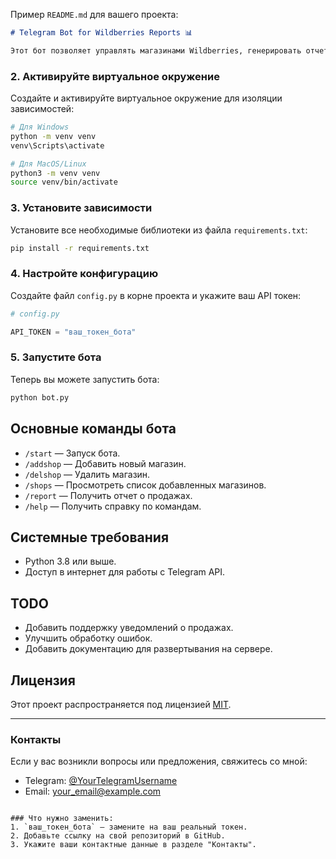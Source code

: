 Пример `README.md` для вашего проекта: 

```markdown
# Telegram Bot for Wildberries Reports 📊

Этот бот позволяет управлять магазинами Wildberries, генерировать отчеты о продажах и анализировать ключевые показатели.
```

### 2. Активируйте виртуальное окружение
Создайте и активируйте виртуальное окружение для изоляции зависимостей:
```bash
# Для Windows
python -m venv venv
venv\Scripts\activate

# Для MacOS/Linux
python3 -m venv venv
source venv/bin/activate
```

### 3. Установите зависимости
Установите все необходимые библиотеки из файла `requirements.txt`:
```bash
pip install -r requirements.txt
```

### 4. Настройте конфигурацию
Создайте файл `config.py` в корне проекта и укажите ваш API токен:
```python
# config.py

API_TOKEN = "ваш_токен_бота"
```

### 5. Запустите бота
Теперь вы можете запустить бота:
```bash
python bot.py
```

## Основные команды бота
- `/start` — Запуск бота.
- `/addshop` — Добавить новый магазин.
- `/delshop` — Удалить магазин.
- `/shops` — Просмотреть список добавленных магазинов.
- `/report` — Получить отчет о продажах.
- `/help` — Получить справку по командам.

## Системные требования
- Python 3.8 или выше.
- Доступ в интернет для работы с Telegram API.

## TODO
- Добавить поддержку уведомлений о продажах.
- Улучшить обработку ошибок.
- Добавить документацию для развертывания на сервере.

## Лицензия
Этот проект распространяется под лицензией [MIT](LICENSE).

---

### Контакты
Если у вас возникли вопросы или предложения, свяжитесь со мной:
- Telegram: [@YourTelegramUsername](https://t.me/YourTelegramUsername)
- Email: your_email@example.com
```

### Что нужно заменить:
1. `ваш_токен_бота` — замените на ваш реальный токен.
2. Добавьте ссылку на свой репозиторий в GitHub.
3. Укажите ваши контактные данные в разделе "Контакты".

